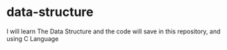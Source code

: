 # data-structure
I will learn The Data Structure and the code will save in this repository, and using C Language
